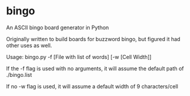 bingo
=====

An ASCII bingo board generator in Python

Originally written to build boards for buzzword bingo, but figured it had other uses as well.

Usage:
bingo.py -f [File with list of words] [-w [Cell Width]]

If the -f flag is used with no arguments, it will assume the default path of ./bingo.list

If no -w flag is used, it will assume a default width of 9 characters/cell
